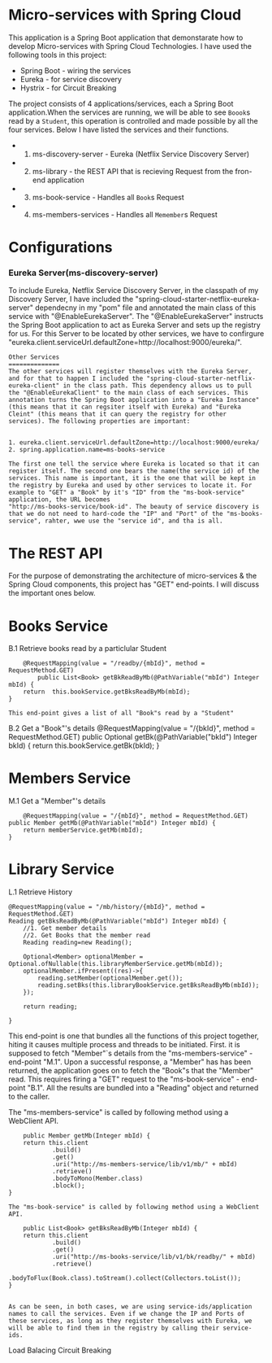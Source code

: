# Micro-services with Spring Cloud

This application is a Spring Boot application that demonstarate how to develop Micro-services with Spring Cloud Technologies. I have used the following tools in this project:

- Spring Boot - wiring the services
- Eureka - for service discovery
- Hystrix - for Circuit Breaking

The project consists of 4 applications/services, each a Spring Boot application.When the services are running, we will be able to see `Boook`s read by a `Student`, this operation is controlled and made possible by all the four services. Below I have listed the services and their functions.

- 1. ms-discovery-server - Eureka (Netflix Service Discovery Server)
- 2. ms-library - the REST API that is recieving Request from the fron-end application
- 3. ms-book-service - Handles all `Book`s Request
- 4. ms-members-services - Handles all `Memember`s Request


# Configurations

### Eureka Server(ms-discovery-server)
To include Eureka, Netflix Service Discovery Server, in the classpath of my Discovery Server, I have included the "spring-cloud-starter-netflix-eureka-server" dependecny in my "pom" file and annotated the main class of this service with "@EnableEurekaServer". The "@EnableEurekaServer" instructs the Spring Boot application to act as Eureka Server and sets up the registry for us. For this Server to be located by other services, we have to confirgure "eureka.client.serviceUrl.defaultZone=http://localhost:9000/eureka/".


	Other Services
	==============
	The other services will register themselves with the Eureka Server, and for that to happen I included the "spring-cloud-starter-netflix-eureka-client" in the class path. This dependency allows us to pull the "@EnableEurekaClient" to the main class of each services. This annotation turns the Spring Boot application into a "Eureka Instance" (this means that it can regsiter itself with Eureka) and "Eureka Cleint" (this means that it can query the registry for other services). The following properties are important:


	1. eureka.client.serviceUrl.defaultZone=http://localhost:9000/eureka/
	2. spring.application.name=ms-books-service

	The first one tell the service where Eureka is located so that it can register itself. The second one bears the name(the service id) of the services. This name is important, it is the one that will be kept in the registry by Eureka and used by other services to locate it. For example to "GET" a "Book" by it's "ID" from the "ms-book-service" application, the URL becomes
	"http://ms-books-service/book-id". The beauty of service discovery is that we do not need to hard-code the "IP" and "Port" of the "ms-books-service", rahter, wwe use the "service id", and tha is all.


The REST API
===============
For the purpose of demonstrating the architecture of micro-services & the Spring Cloud components, this project has "GET" end-points. I will discuss the important ones below.

Books Service
==============

B.1 Retrieve books read by a particlular Student

	    @RequestMapping(value = "/readby/{mbId}", method = RequestMethod.GET)
    		public List<Book> getBkReadByMb(@PathVariable("mbId") Integer mbId) {
        return  this.bookService.getBksReadByMb(mbId);
    }

    This end-point gives a list of all "Book"s read by a "Student"

 B.2 Get a "Book"'s details
 		    @RequestMapping(value = "/{bkId}", method = RequestMethod.GET)
    public Optional<Book> getBk(@PathVariable("bkId") Integer bkId) {
        return this.bookService.getBk(bkId);
    }

Members Service
================

M.1 Get a "Member"'s details

	    @RequestMapping(value = "/{mbId}", method = RequestMethod.GET)
    public Member getMb(@PathVariable("mbId") Integer mbId) {
        return memberService.getMb(mbId);
    }


Library Service
===============

L.1 Retrieve History

    @RequestMapping(value = "/mb/history/{mbId}", method = RequestMethod.GET)
    Reading getBksReadByMb(@PathVariable("mbId") Integer mbId) {
        //1. Get member details
        //2. Get Books that the member read
        Reading reading=new Reading();

        Optional<Member> optionalMember = Optional.ofNullable(this.libraryMemberService.getMb(mbId));
        optionalMember.ifPresent((res)->{
            reading.setMember(optionalMember.get());
            reading.setBks(this.libraryBookService.getBksReadByMb(mbId));
        });

        return reading;

    }


   This end-point is one that bundles all the functions of this project together, hiting it causes multiple process and threads to be initiated. First. it is supposed to fetch "Member"`s details from the "ms-members-service" - end-point "M.1". Upon a successful response, a "Member" has has been returned, the application goes on to fetch the "Book"s that the "Member" read. This requires firing a "GET" request to the "ms-book-service" - end-point "B.1". All the results are bundled into a "Reading" object and returned to the caller.

   The "ms-members-service" is called by following method using a WebClient API.

   	    public Member getMb(Integer mbId) {
        return this.client
                .build()
                .get()
                .uri("http://ms-members-service/lib/v1/mb/" + mbId)
                .retrieve()
                .bodyToMono(Member.class)
                .block();
    }

    The "ms-book-service" is called by following method using a WebClient API.

    	public List<Book> getBksReadByMb(Integer mbId) {
        return this.client
                .build()
                .get()
                .uri("http://ms-books-service/lib/v1/bk/readby/" + mbId)
                .retrieve()
                .bodyToFlux(Book.class).toStream().collect(Collectors.toList());
    }


    As can be seen, in both cases, we are using service-ids/application names to call the services. Even if we change the IP and Ports of these services, as long as they register themselves with Eureka, we will be able to find them in the registry by calling their service-ids.


 Load Balacing
 Circuit Breaking





